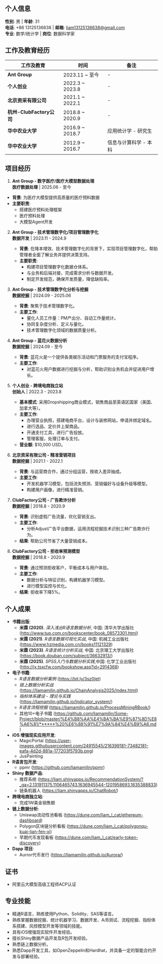 ## 个人信息

**性别**: 男 | **年龄**: 31  
**电话**: +86 13125136638 | **邮箱**: liam13125136638@gmail.com  
**专业**: 数学/统计学 | **岗位**: 数据科学家  

## 工作及教育经历

| **工作及教育**                  | **时间**            | **备注**                |
|-----------------------------|---------------------|-------------------------|
| **Ant Group**      | 2023.11 ~ 至今      | -   |
| **个人创业**                   | 2022.3 ~ 2023.8     | -                       |
| **北京资采有限公司**           | 2021.1 ~ 2022.1     | -                       |
| **杭州-ClubFactory公司**     | 2018.8 ~ 2020.9     | -                       |
| **华中农业大学**              | 2016.9 ~ 2018.7     | 应用统计学 - 研究生       |
| **华中农业大学**              | 2012.9 ~ 2016.7     | 信息与计算科学 - 本科     |

## 项目经历

1. **Ant Group - 数字医疗/医疗大模型数据处理**  
  **医疗数据处理** | 2025.06 - 至今
  - **背景**: 为医疗大模型提供高质量的医疗预料数据
  - **主要职责**:  
    - 搭建医疗预料处理框架
    - 医疗预料处理
    - 大模型Agent开发

2. **Ant Group - 技术管理数字化/项目管理数字化**  
   **数据开发** | 2023.11 - 2024.9  
   - **背景**: 在降本增效、技术管理数字化的背景下，实现项目管理数字化，帮助管理者全面了解业务并提供决策支持。  
   - **主要职责**:  
     - 构建项目管理数字化数据仓体系。  
     - 与业务和后端对接，完成需求分析与数据开发。  
     - 制定开发规范，确保开发质量，降低缺陷率。

3. **Ant Group - 技术管理数字化分析与挖掘**  
   **数据挖掘** | 2024.09 - 2025.06  
   - **背景**: 聚焦于技术管理数字化。  
   - **主要工作**:  
     - 量化人员工作量：PM产出分、自动工作量统计。  
     - 协同复杂度分析、定义与量化。  
     - 技术管理数字化领域的数据质量分析。

4. **Ant Group - 蓝花火数据分析**  
   **数据挖掘** | 2024.09 - 至今  
   - **背景**: 蓝花火是一个提供各类娱乐活动和门票服务的支付宝程序。  
   - **主要工作**:  
     - 对蓝花火用户数据进行挖掘与分析，帮助识别业务机会并促进用户增长。

5. **个人创业 - 跨境电商独立站**  
   **创始人** | 2022.3 - 2023.8  
   - **基本模式**: 采用Dropshipping商业模式，销售商品至英语区国家（美国、加拿大等）。  
   - **主要工作**:  
     - 办理营业执照，搭建电商平台，设计与装修网站，申请并绑定域名。  
     - 进行选品、定价并上架商品。  
     - 开通支付工具，进行广告投放。  
     - 管理客服，处理订单与支付。  
   - **营业额**: $10,000 USD。

6. **北京资采有限公司 - 精准营销项目**  
   **数据挖掘** | 2021.1 - 2022.1  
   - **背景**: 与运营商合作，通过分组运营，按收入差异抽成。  
   - **主要工作**:  
     - 开发机器学习模型，包括流失预测、营销偏好与设备升级等模型。  
     - 构建用户画像，进行精准营销。

7. **ClubFactory公司 - 广告欺诈分析**  
   **数据挖掘** | 2018.8 - 2020.9  
   - **背景**: 识别虚假广告流量，优化营销支出。  
   - **主要工作**:  
     - 分析Adjust广告平台数据，运用流程挖掘技术识别三种广告欺诈行为。  
   - **结果**: 帮助公司节省了大量营销成本。

8. **ClubFactory公司 - 拒收率预测模型**  
   **数据挖掘** | 2018.8 - 2020.9  
   - **背景**: 通过预测拒收客户，平衡成本与用户体验。  
   - **主要工作**:  
     - 数据分析与特征识别，构建机器学习模型。  
     - 进行模型监控与优化。  
   - **结果**: 拒收率下降5%。

## 个人成果

* **书籍出版**:
    * **米霖 (2020)**. *深入浅出R语言数据分析*, 中国: 清华大学出版社 (http://www.tup.com.cn/bookscenter/book_08573301.html)
    * **米霖 (2021)**. *R语言数据可视化实战*, 中国: 机械工业出版社 (https://www.hzmedia.com.cn/books11121329)
    * **米霖 (2023)**. *R语言统计分析实战*, 中国: 北京理工大学出版社 (https://book.douban.com/subject/36632913/)
    * **米霖 (2025)**. *SPSS入门与数据分析实践*,中国: 化学工业出版社(http://jx.tsxcfw.com/bookshow.asp?id=2914368)
* **电子书籍**:
    * *R语言数据分析案例* (https://bit.ly/3sz0Iet)
    * *链上数据分析实战* (https://liamamilin.github.io/ChainAnalysis2025/index.html)
    * *指标体系建设 - 理论与实践* (https://liamamilin.github.io/Indicator_system/)
    * *R语言流程挖掘* (https://liamamilin.github.io/ProcessMiningRBook/)
    * 其他10+电子书籍 (https://github.com/liamamilin/Some-Project/blob/master/%E4%B8%AA%E4%BA%BA%E9%87%8D%E8%A6%81/******%20%E6%88%91%E7%9A%84%E4%B9%A6.md)
* **iOS 增强现实应用开发**:
    * MagicPortal (https://user-images.githubusercontent.com/24915545/216399181-73482181-eafa-4d2d-881a-177203f5793b.png)
    * JusPainting
* **R语言包开发**:
    - ppmr (https://github.com/liamamilin/ppmr)
* **Shiny 数据产品**:
    - 推荐系统 (https://liam.shinyapps.io/RecommendationSystem/?_ga=2.131911375.1106465743.1636945544-1201958693.1635388833)
    - 链条机器人 (https://liam.shinyapps.io/ChatRobot/)
* **跨境电商独立站**:
    - 完成1W美金销售额  
* **链上数据分析**:
    - Uniswap流动性池看板 (https://dune.com/liam_l_cat/ethereum-dashboard)
    - Polygon区块链分析看板 (https://dune.com/liam_l_cat/polygonqu-kuai-lian-fen-xi)
    - 早期代币发现看板 (https://dune.com/liam_l_cat/early-token-discovery)
* **Dapp 项目**:
    - Aurror代币发行 (https://liamamilin.github.io/Aurora/)
 
## 证书

- 阿里云大模型高级工程师ACP认证

## 专业技能

* 精通R语言，熟练使用Python、Solidity、SAS等语言。
* 熟练掌握数据挖掘、统计机器学习、数据开发、A/B测试、流程挖掘、指标体系搭建、风控模型开发等领域的技能。
* 具有iOS增强现实软件开发经验。
* 擅长Shiny数据产品开发及R包开发经验。
* 熟悉链上数据分析。
* 熟悉Dapp开发工具，如OpenZeppelin和Hardhat，并具备一定的智能合约开发与部署经验。
